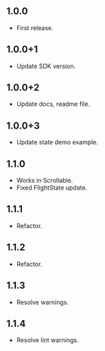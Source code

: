 ## 1.0.0

* First release.

## 1.0.0+1

* Update SDK version.

## 1.0.0+2

* Update docs, readme file.

## 1.0.0+3

* Update state demo example.

## 1.1.0

* Works in Scrollable.
* Fixed FlightState update.

## 1.1.1

* Refactor.

## 1.1.2

* Refactor.

## 1.1.3

* Resolve warnings.

## 1.1.4

* Resolve lint warnings.